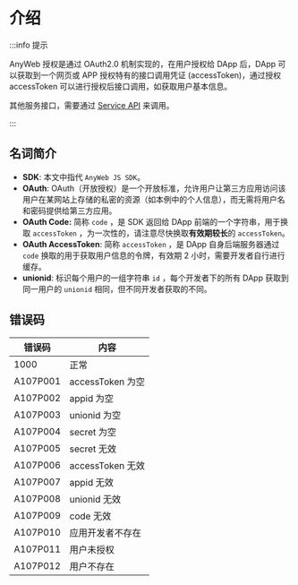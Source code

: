 # 介绍

:::info 提示

AnyWeb 授权是通过 OAuth2.0 机制实现的，在用户授权给 DApp 后，DApp 可以获取到一个网页或 APP 授权特有的接口调用凭证 (accessToken)，通过授权 accessToken
可以进行授权后接口调用，如获取用户基本信息。 

其他服务接口，需要通过 [Service API](https://wiki.anyweb.cc/docs/Service/intro) 来调用。

:::

## 名词简介

* **SDK**: 本文中指代 `AnyWeb JS SDK`。
* **OAuth**: OAuth（开放授权）是一个开放标准，允许用户让第三方应用访问该用户在某网站上存储的私密的资源（如本例中的个人信息），而无需将用户名和密码提供给第三方应用。
* **OAuth Code:** 简称 `code` ，是 SDK 返回给 DApp 前端的一个字符串，用于换取 `accessToken` ，为一次性的，请注意尽快换取**有效期较长**的 `accessToken`。
* **OAuth AccessToken**: 简称 `accessToken` ，是 DApp 自身后端服务器通过 `code` 换取的用于获取用户信息的令牌，有效期 2 小时，需要开发者自行进行缓存。
* **unionid**: 标识每个用户的一组字符串 `id` ，每个开发者下的所有 DApp 获取到同一用户的 `unionid` 相同，但不同开发者获取的不同。

## 错误码

| 错误码      | 内容             |
|----------|----------------|
| 1000     | 正常             | 
| A107P001 | accessToken 为空 |
| A107P002 | appid 为空       |
| A107P003 | unionid 为空     |
| A107P004 | secret 为空      |
| A107P005 | secret 无效      |
| A107P006 | accessToken 无效 |
| A107P007 | appid 无效       |
| A107P008 | unionid 无效     |
| A107P009 | code 无效        |
| A107P010 | 应用开发者不存在       |
| A107P011 | 用户未授权          |
| A107P012 | 用户不存在          |


